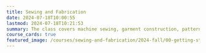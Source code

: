 ```yaml
---
title: Sewing and Fabrication
date: 2024-07-18T10:00:55
lastmod: 2024-07-18T10:21:53
summary: The class covers machine sewing, garment construction, patternmaking techniques, and using sewing in art, emphasizing skills, experimentation, research, and critique, with insights from fashion and sculpture.
course_cards: true
featured_image: /courses/sewing-and-fabrication/2024-fall/00-getting-started/2024-sewing-and-fabrication-course-image.jpg
---
```

